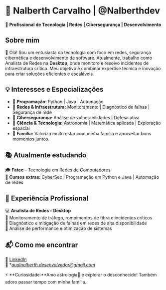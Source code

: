 # 🚀 Nalberth Carvalho | @Nalberthdev  

🎯 **Profissional de Tecnologia | Redes | Cibersegurança | Desenvolvimento**  

## Sobre mim  
👋 Olá! Sou um entusiasta da tecnologia com foco em redes, segurança cibernética e desenvolvimento de software. Atualmente, trabalho como Analista de Redes na **Desktop**, onde monitoro e resolvo incidentes de infraestrutura crítica. Meu objetivo é combinar expertise técnica e inovação para criar soluções eficientes e escaláveis.  

## 💡 Interesses e Especializações  
- 🔹 **Programação:** Python | Java | Automação  
- 🔹 **Redes & Infraestrutura:** Monitoramento | Diagnóstico de falhas | Segurança de rede  
- 🔹 **Cibersegurança:** Análise de vulnerabilidades | Defesa ativa  
- 🔹 **Ciência & Tecnologia:** Astronomia | Matemática aplicada | Exploração espacial  
- 🔹 **Família:** Valorizo muito estar com minha família e aproveitar bons momentos juntos.  

## 📚 Atualmente estudando  
🎓 **Fatec** – Tecnologia em Redes de Computadores  
📌 **Cursos extras:** CyberSec | Programação em Python e Java | Automação de redes  

## 💼 Experiência Profissional  
💻 **Analista de Redes - Desktop**  
🔹 Monitoramento de tráfego, rompimentos de fibra e incidentes críticos  
🔹 Diagnóstico e mitigação de falhas em redes de alta disponibilidade  
🔹 Análise de performance e otimização de sistemas  

## 📬 Como me encontrar  
🔗 [LinkedIn](https://www.linkedin.com/in/nalberth-carvalho-8b71102b6/)  
📧 **audinalberth.desenvolvedor@gmail.com*  

⚡ **Curiosidade:**Amo astrologia🚀 e explorar o desconhecido! Também adoro passar tempo com minha família.  

